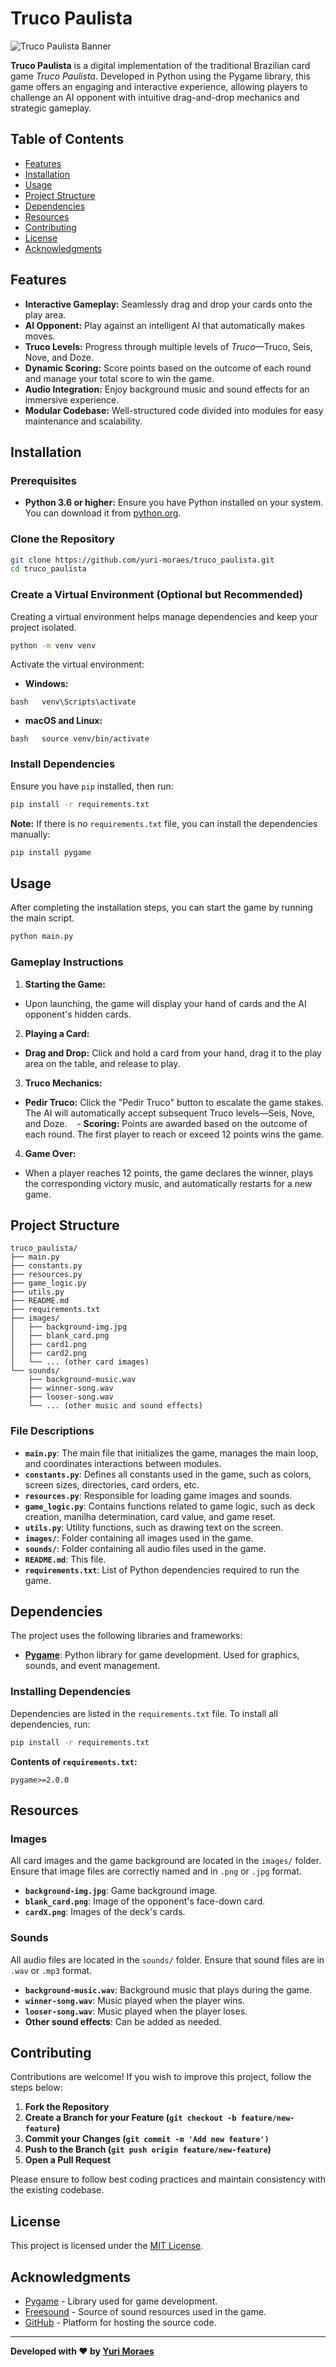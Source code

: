 # Truco Paulista

![Truco Paulista Banner](images/background-img.jpg)

**Truco Paulista** is a digital implementation of the traditional Brazilian card game _Truco Paulista_. Developed in Python using the Pygame library, this game offers an engaging and interactive experience, allowing players to challenge an AI opponent with intuitive drag-and-drop mechanics and strategic gameplay.

## Table of Contents

- [Features](#features)
- [Installation](#installation)
- [Usage](#usage)
- [Project Structure](#project-structure)
- [Dependencies](#dependencies)
- [Resources](#resources)
- [Contributing](#contributing)
- [License](#license)
- [Acknowledgments](#acknowledgments)

## Features

- **Interactive Gameplay:** Seamlessly drag and drop your cards onto the play area.
- **AI Opponent:** Play against an intelligent AI that automatically makes moves.
- **Truco Levels:** Progress through multiple levels of _Truco_—Truco, Seis, Nove, and Doze.
- **Dynamic Scoring:** Score points based on the outcome of each round and manage your total score to win the game.
- **Audio Integration:** Enjoy background music and sound effects for an immersive experience.
- **Modular Codebase:** Well-structured code divided into modules for easy maintenance and scalability.

## Installation

### Prerequisites

- **Python 3.6 or higher:** Ensure you have Python installed on your system. You can download it from [python.org](https://www.python.org/downloads/).

### Clone the Repository

```bash
git clone https://github.com/yuri-moraes/truco_paulista.git
cd truco_paulista
```

### Create a Virtual Environment (Optional but Recommended)

Creating a virtual environment helps manage dependencies and keep your project isolated.

```bash
python -m venv venv
```

Activate the virtual environment:

- **Windows:**

`bash
  venv\Scripts\activate
  `

- **macOS and Linux:**

`bash
  source venv/bin/activate
  `

### Install Dependencies

Ensure you have `pip` installed, then run:

```bash
pip install -r requirements.txt
```

**Note:** If there is no `requirements.txt` file, you can install the dependencies manually:

```bash
pip install pygame
```

## Usage

After completing the installation steps, you can start the game by running the main script.

```bash
python main.py
```

### Gameplay Instructions

1. **Starting the Game:**

- Upon launching, the game will display your hand of cards and the AI opponent's hidden cards.

2. **Playing a Card:**

- **Drag and Drop:** Click and hold a card from your hand, drag it to the play area on the table, and release to play.

3. **Truco Mechanics:**

- **Pedir Truco:** Click the "Pedir Truco" button to escalate the game stakes. The AI will automatically accept subsequent Truco levels—Seis, Nove, and Doze.
   - **Scoring:** Points are awarded based on the outcome of each round. The first player to reach or exceed 12 points wins the game.

4. **Game Over:**

- When a player reaches 12 points, the game declares the winner, plays the corresponding victory music, and automatically restarts for a new game.

## Project Structure

```
truco_paulista/
├── main.py
├── constants.py
├── resources.py
├── game_logic.py
├── utils.py
├── README.md
├── requirements.txt
├── images/
│   ├── background-img.jpg
│   ├── blank_card.png
│   ├── card1.png
│   ├── card2.png
│   └── ... (other card images)
└── sounds/
    ├── background-music.wav
    ├── winner-song.wav
    ├── looser-song.wav
    └── ... (other music and sound effects)
```

### File Descriptions

- **`main.py`**: The main file that initializes the game, manages the main loop, and coordinates interactions between modules.
- **`constants.py`**: Defines all constants used in the game, such as colors, screen sizes, directories, card orders, etc.
- **`resources.py`**: Responsible for loading game images and sounds.
- **`game_logic.py`**: Contains functions related to game logic, such as deck creation, manilha determination, card value, and game reset.
- **`utils.py`**: Utility functions, such as drawing text on the screen.
- **`images/`**: Folder containing all images used in the game.
- **`sounds/`**: Folder containing all audio files used in the game.
- **`README.md`**: This file.
- **`requirements.txt`**: List of Python dependencies required to run the game.

## Dependencies

The project uses the following libraries and frameworks:

- **[Pygame](https://www.pygame.org/news)**: Python library for game development. Used for graphics, sounds, and event management.

### Installing Dependencies

Dependencies are listed in the `requirements.txt` file. To install all dependencies, run:

```bash
pip install -r requirements.txt
```

**Contents of `requirements.txt`:**

```
pygame>=2.0.0
```

## Resources

### Images

All card images and the game background are located in the `images/` folder. Ensure that image files are correctly named and in `.png` or `.jpg` format.

- **`background-img.jpg`**: Game background image.
- **`blank_card.png`**: Image of the opponent's face-down card.
- **`cardX.png`**: Images of the deck's cards.

### Sounds

All audio files are located in the `sounds/` folder. Ensure that sound files are in `.wav` or `.mp3` format.

- **`background-music.wav`**: Background music that plays during the game.
- **`winner-song.wav`**: Music played when the player wins.
- **`looser-song.wav`**: Music played when the player loses.
- **Other sound effects**: Can be added as needed.

## Contributing

Contributions are welcome! If you wish to improve this project, follow the steps below:

1. **Fork the Repository**
2. **Create a Branch for your Feature (`git checkout -b feature/new-feature`)**
3. **Commit your Changes (`git commit -m 'Add new feature')`**
4. **Push to the Branch (`git push origin feature/new-feature`)**
5. **Open a Pull Request**

Please ensure to follow best coding practices and maintain consistency with the existing codebase.

## License

This project is licensed under the [MIT License](LICENSE).

## Acknowledgments

- [Pygame](https://www.pygame.org/) - Library used for game development.
- [Freesound](https://freesound.org/) - Source of sound resources used in the game.
- [GitHub](https://github.com/) - Platform for hosting the source code.

---

**Developed with ❤️ by [Yuri Moraes](https://github.com/yuri-moraes)**
